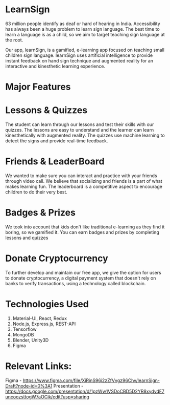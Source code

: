 # LearnSign

63 million people identify as deaf or hard of hearing in India. Accessibility has always been a huge problem to learn sign language.
The best time to learn a language is as a child, so we aim to target teaching sign language at the root. 

Our app, learnSign, is a gamified, e-learning app focused on teaching small children sign language.
learnSign uses artificial intelligence to provide instant feedback on hand sign technique and augmented reality for an interactive and kinesthetic learning experience.

# Major Features

# Lessons & Quizzes
The student can learn through our lessons and test their skills with our quizzes. The lessons are easy to understand and the learner can learn kinesthetically with augmented reality. The quizzes use machine learning to detect the signs and provide real-time feedback.

# Friends & LeaderBoard
We wanted to make sure you can interact and practice with your friends through video call. We believe that socializing and friends is a part of what makes learning fun. The leaderboard is a competitive aspect to encourage children to do their very best.

# Badges & Prizes
We took into account that kids don't like traditional e-learning as they find it boring, so we gamified it. You can earn badges and prizes by completing lessons and quizzes

# Donate Cryptocurrency
To further develop and maintain our free app, we give the option for users to donate cryptocurrency, a digital payment system that doesn't rely on banks to verify transactions, using a technology called blockchain.

# Technologies Used
1. Material-UI, React, Redux
2. Node.js, Express.js, REST-API
3. Tensorflow
4. MongoDB
5. Blender, Unity3D
6. Figma

# Relevant Links:
Figma - https://www.figma.com/file/XiRinS96i2zZfVvgz96Chv/learnSign-Draft?node-id=0%3A1
Presentation - https://docs.google.com/presentation/d/1pzWw1VSDoCBD5D2YR8xydvdF7uncoozsttogW7aOCik/edit?usp=sharing
